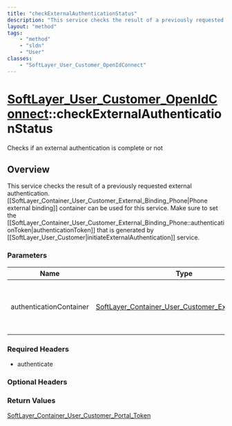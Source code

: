 ```yaml
---
title: "checkExternalAuthenticationStatus"
description: "This service checks the result of a previously requested external authentication. [[SoftLayer_Container_User_Customer_Ex... "
layout: "method"
tags:
    - "method"
    - "sldn"
    - "User"
classes:
    - "SoftLayer_User_Customer_OpenIdConnect"
---
```

# [SoftLayer_User_Customer_OpenIdConnect](/reference/services/SoftLayer_User_Customer_OpenIdConnect)::checkExternalAuthenticationStatus

Checks if an external authentication is complete or not


## Overview 
This service checks the result of a previously requested external authentication. [[SoftLayer_Container_User_Customer_External_Binding_Phone|Phone external binding]] container can be used for this service. Make sure to set the [[SoftLayer_Container_User_Customer_External_Binding_Phone::authenticationToken|authenticationToken]] that is generated by [[SoftLayer_User_Customer|initiateExternalAuthentication]] service. 

### Parameters 
|Name | Type | Description |
| --- | --- | --- |
|authenticationContainer| <a href='/reference/datatypes/SoftLayer_Container_User_Customer_External_Binding'>SoftLayer_Container_User_Customer_External_Binding </a>| The authentication container with the external authentication information.|


### Required Headers
* authenticate

### Optional Headers

### Return Values
<a href='/reference/datatypes/SoftLayer_Container_User_Customer_Portal_Token'>SoftLayer_Container_User_Customer_Portal_Token </a>

